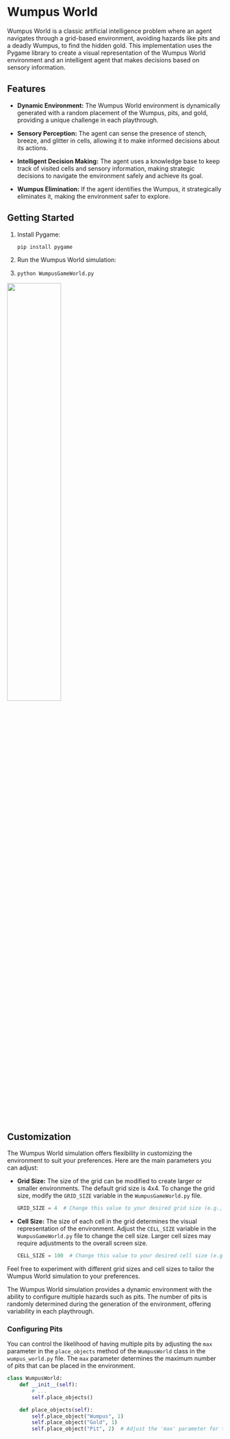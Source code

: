 # Wumpus World

Wumpus World is a classic artificial intelligence problem where an agent navigates through a grid-based environment, avoiding hazards like pits and a deadly Wumpus, to find the hidden gold. This implementation uses the Pygame library to create a visual representation of the Wumpus World environment and an intelligent agent that makes decisions based on sensory information.

## Features

- **Dynamic Environment:** The Wumpus World environment is dynamically generated with a random placement of the Wumpus, pits, and gold, providing a unique challenge in each playthrough.

- **Sensory Perception:** The agent can sense the presence of stench, breeze, and glitter in cells, allowing it to make informed decisions about its actions.

- **Intelligent Decision Making:** The agent uses a knowledge base to keep track of visited cells and sensory information, making strategic decisions to navigate the environment safely and achieve its goal.

- **Wumpus Elimination:** If the agent identifies the Wumpus, it strategically eliminates it, making the environment safer to explore.

## Getting Started

1. Install Pygame:
   ```bash
   pip install pygame
2. Run the Wumpus World simulation:
3. ```bash
   python WumpusGameWorld.py

<img src="https://github.com/kzlca/knowledge-based-agent-AI-for-Wumpus-game-world/blob/main/Drawing.sketchpad.png" width="50%" height="50%">

## Customization

The Wumpus World simulation offers flexibility in customizing the environment to suit your preferences. Here are the main parameters you can adjust:

- **Grid Size:** The size of the grid can be modified to create larger or smaller environments. The default grid size is 4x4. To change the grid size, modify the `GRID_SIZE` variable in the `WumpusGameWorld.py` file.

    ```python
    GRID_SIZE = 4  # Change this value to your desired grid size (e.g., GRID_SIZE = 6)
    ```

- **Cell Size:** The size of each cell in the grid determines the visual representation of the environment. Adjust the `CELL_SIZE` variable in the `WumpusGameWorld.py` file to change the cell size. Larger cell sizes may require adjustments to the overall screen size.

    ```python
    CELL_SIZE = 100  # Change this value to your desired cell size (e.g., CELL_SIZE = 80)
    ```

Feel free to experiment with different grid sizes and cell sizes to tailor the Wumpus World simulation to your preferences.

The Wumpus World simulation provides a dynamic environment with the ability to configure multiple hazards such as pits. The number of pits is randomly determined during the generation of the environment, offering variability in each playthrough.

### Configuring Pits

You can control the likelihood of having multiple pits by adjusting the `max` parameter in the `place_objects` method of the `WumpusWorld` class in the `wumpus_world.py` file. The `max` parameter determines the maximum number of pits that can be placed in the environment.

```python
class WumpusWorld:
    def __init__(self):
        # ...
        self.place_objects()

    def place_objects(self):
        self.place_object("Wumpus", 1)
        self.place_object("Gold", 1)
        self.place_object("Pit", 2)  # Adjust the 'max' parameter for the number of pits


